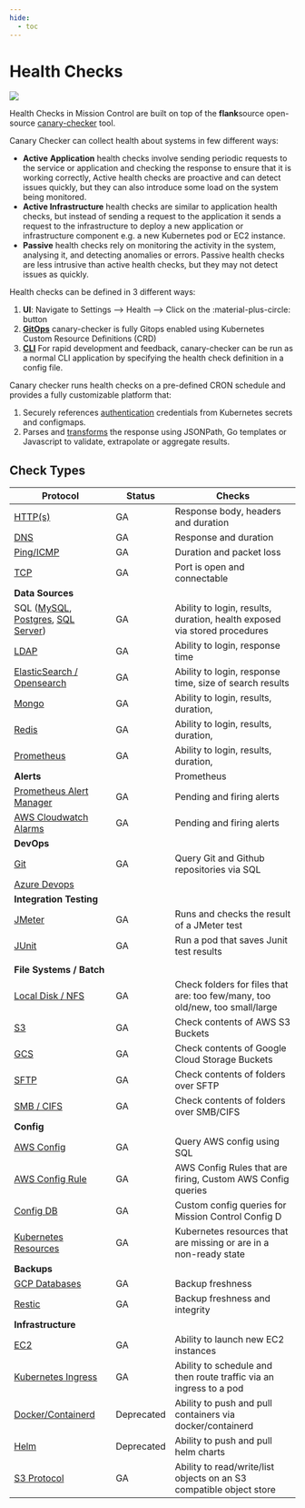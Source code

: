 ```yaml
---
hide:
  - toc
---
```

# Health Checks

![](/Users/moshe/go/src/github.com/flanksource/docs/docs/images/health-checks.png)

Health Checks in Mission Control are built on top of the **flank**source open-source [canary-checker](https://github.com/flanksource/canary-checker) tool.

Canary Checker can collect health about systems in few different ways:

* **Active** **Application** health checks involve sending periodic requests to the service or application and checking the response to ensure that it is working correctly,  Active health checks are proactive and can detect issues quickly, but they can also introduce some load on the system being monitored.
* **Active Infrastructure** health checks are similar to application health checks, but instead of sending a request to the application it sends a request to the infrastructure to deploy a new application or infrastructure component e.g. a new Kubernetes pod or EC2 instance.
* **Passive** health checks rely on monitoring the activity in the system, analysing it, and detecting anomalies or errors. Passive health checks are less intrusive than active health checks, but they may not detect issues as quickly.

Health checks can be defined in 3 different ways:

1. **UI**: Navigate to Settings --> Health --> Click on the :material-plus-circle: button
1. **[GitOps](./concepts/gitops.md)** canary-checker is fully Gitops enabled using Kubernetes Custom Resource Definitions (CRD)
1. **[CLI](./tutorials/run.md)** For rapid development and feedback, canary-checker can be run as a normal CLI application by specifying the health check definition in a config file.

Canary checker runs health checks on a pre-defined CRON schedule and provides a fully customizable platform that:

1. Securely references [authentication](./concepts/authentication.md) credentials from Kubernetes secrets and configmaps.
1. Parses and  [transforms](./concepts/transforms.md) the response using JSONPath, Go templates or Javascript to validate, extrapolate or aggregate results.

## Check Types


| Protocol                            | Status             | Checks |
| ----------------------------------- | ------------------ | ---- |
| [HTTP(s)](../reference/http)                             | GA                 | Response body, headers and duration |
| [DNS](../reference/dns)                                 | GA                 | Response and duration |
| [Ping/ICMP](../reference/icmp)                            | GA | Duration and packet loss |
| [TCP](../reference/tcp) | GA | Port is open and connectable |
| **Data Sources**                    |                    |      |
| SQL ([MySQL](../reference/mysql), [Postgres](../reference/postgres), [SQL Server](../reference/mssql)) | GA | Ability to login, results, duration, health exposed via stored procedures |
| [LDAP](../reference/ldap)                                | GA | Ability to login, response time |
| [ElasticSearch / Opensearch](../reference/elasticsearch)           | GA | Ability to login, response time, size of search results |
| [Mongo](../reference/mongo)                               | GA | Ability to login, results, duration, |
| [Redis](../reference/redis)                               | GA | Ability to login, results, duration, |
| [Prometheus](../reference/prometheus) | GA | Ability to login, results, duration, |
| **Alerts**                 |                    | Prometheus |
| [Prometheus Alert Manager](../reference/alert-manager) | GA | Pending and firing alerts |
| [AWS Cloudwatch Alarms](../reference/cloudwatch) | GA | Pending and firing alerts |
| **DevOps** |  |  |
| [Git](../reference/git) | GA | Query Git and Github repositories via SQL |
| [Azure Devops](../reference) |  |  |
| **Integration Testing** |  |  |
| [JMeter](../reference/jmeter) | GA | Runs and checks the result of a JMeter test |
| [JUnit](../reference/junit) | GA | Run a pod that saves Junit test results |
|  |  |  |
| **File Systems / Batch** |                    |      |
| [Local Disk / NFS](../reference/folder)                      | GA         | Check folders for files that are:  too few/many, too old/new, too small/large |
| [S3](../reference/s3-bucket) | GA | Check contents of AWS S3 Buckets |
| [GCS](../reference/gcs-bucket) | GA | Check contents of Google Cloud Storage Buckets |
| [SFTP](../reference/sftp) | GA | Check contents of folders over SFTP |
| [SMB / CIFS](../smb) | GA | Check contents of folders over SMB/CIFS |
| **Config**                          |                    |      |
| [AWS Config](../reference/aws-config)                          | GA | Query AWS config using SQL |
| [AWS Config Rule](../reference/aws-config-rule)                          | GA | AWS Config Rules that are firing, Custom AWS Config queries |
| [Config DB](../reference/configdb)             | GA | Custom config queries for Mission Control Config D |
| [Kubernetes Resources](../reference/kubernetes)                | GA | Kubernetes resources that are missing or are in a non-ready state |
| **Backups**                         |                    |      |
| [GCP Databases](..refere)  | GA | Backup freshness |
| [Restic](../reference/restic)                              | GA | Backup freshness and integrity |
| **Infrastructure** |  | |
| [EC2](../reference/ec2) | GA | Ability to launch new EC2 instances |
| [Kubernetes Ingress](../reference/pod) | GA | Ability to schedule and then route traffic via an ingress to a pod |
| [Docker/Containerd](../reference/containerd) | Deprecated | Ability to push and pull containers via docker/containerd |
| [Helm](../reference/helm) | Deprecated | Ability to push and pull helm charts |
| [S3 Protocol](../reference/s3-protocol) | GA | Ability to read/write/list objects on an S3 compatible object store |

